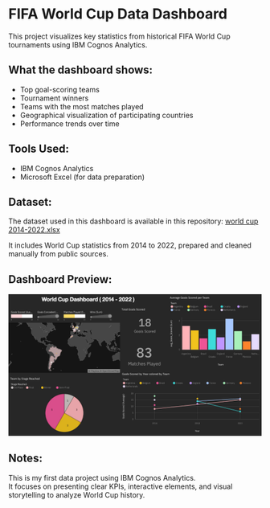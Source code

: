 # FIFA World Cup Data Dashboard

This project visualizes key statistics from historical FIFA World Cup tournaments using IBM Cognos Analytics.

## What the dashboard shows:
- Top goal-scoring teams  
- Tournament winners  
- Teams with the most matches played  
- Geographical visualization of participating countries  
- Performance trends over time  

## Tools Used:
- IBM Cognos Analytics  
- Microsoft Excel (for data preparation)

## Dataset:
The dataset used in this dashboard is available in this repository: [world cup 2014-2022.xlsx](./world%20cup%202014-2022.xlsx)

It includes World Cup statistics from 2014 to 2022, prepared and cleaned manually from public sources.

## Dashboard Preview:
![Dashboard Screenshot](world-cup-dashboard.png)

## Notes:
This is my first data project using IBM Cognos Analytics.  
It focuses on presenting clear KPIs, interactive elements, and visual storytelling to analyze World Cup history.
